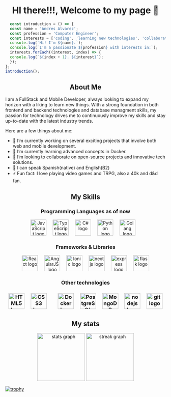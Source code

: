 <div >
  <h1 align="center">HI there!!!, Welcome to my page 👋 </h1>
  
  ```javascript
    const introduction = () => {
    const name = 'Andres Alvarez';
    const profession = 'Computer Engineer';
    const interests = ['coding', 'learning new technologies', 'collaborating on projects'];
    console.log(`Hi! I'm ${name}.`);
    console.log(`I'm a passionate ${profession} with interests in:`);
    interests.forEach((interest, index) => {
    console.log(`${index + 1}. ${interest}`);
    });
  };
  introduction();
```
</div>

<section>
  <h1 align="center">About Me</h1>
  <div>
    <p>I am a FullStack and Mobile Developer, always looking to expand my horizon with a liking to learn new things. With a strong foundation in both frontend and backend technologies and database managment skills, my passion for technology drives me to continuously improve my skills and stay up-to-date with the latest industry trends.</p>
    <p>Here are a few things about me:</p>
    <ul>
      <li>🔭 I’m currently working on several exciting projects that involve both web and mobile development.</li>
      <li>🌱 I’m currently learning advanced concepts in Docker.</li>
      <li>👯 I’m looking to collaborate on open-source projects and innovative tech solutions.</li>
      <li>💬 I can speak Spanish(native) and English(B2) </li>
      <li>⚡ Fun fact: I love playing video games and TRPG, also a 40k and d&d fan.</li>
    </ul>
  </div>
</section>

<section>
<div>
  <h2 align="center">My Skills</h2>
    <div>
      <h3 align="center">Programming Languages as of now</h3>
      <div align="center">
      <img src="https://cdn.jsdelivr.net/gh/devicons/devicon/icons/javascript/javascript-plain.svg" height="50" alt="JavaScript logo" />
      <img width="12" />
      <img src="https://cdn.jsdelivr.net/gh/devicons/devicon/icons/typescript/typescript-plain.svg" height="50" alt="TypeScript logo" />
      <img width="12" />
      <img src="https://cdn.jsdelivr.net/gh/devicons/devicon/icons/csharp/csharp-plain.svg" height="50" alt="C# logo" />
      <img width="12" />
      <img src="https://cdn.jsdelivr.net/gh/devicons/devicon/icons/python/python-original-wordmark.svg" height="50" alt="Python logo" />
      <img width="12" />
      <img src="https://cdn.jsdelivr.net/gh/devicons/devicon/icons/go/go-original-wordmark.svg" height="50" alt="Golang logo" />
      <img width="12" />
      </div>
      <h3 align="center">Frameworks & Libraries</h3>
      <div align="center">
      <img src="https://cdn.jsdelivr.net/gh/devicons/devicon/icons/react/react-original-wordmark.svg" height="50" alt="React logo" />
      <img width="12" />
      <img src="https://cdn.jsdelivr.net/gh/devicons/devicon/icons/angularjs/angularjs-original.svg" height="50" alt="AngularJS logo" />
      <img width="12" />
      <img src="https://cdn.jsdelivr.net/gh/devicons/devicon/icons/ionic/ionic-original-wordmark.svg" height="50" alt="Ionic logo" />
      <img width="12" />
      <img src="https://cdn.jsdelivr.net/gh/devicons/devicon/icons/nextjs/nextjs-original.svg" height="50" alt="nextjs logo"  />
      <img width="12" />
      <img src="https://cdn.jsdelivr.net/gh/devicons/devicon/icons/express/express-original.svg" height="50" alt="express logo"  />
      <img width="12" />
      <img src="https://cdn.jsdelivr.net/gh/devicons/devicon/icons/flask/flask-original.svg" height="50" alt="flask logo"  />
      <h3 align="center">Other technologies<h3>
      <div align="center">
      <img src="https://cdn.jsdelivr.net/gh/devicons/devicon/icons/html5/html5-plain-wordmark.svg" height="50" alt="HTML5 logo" />
      <img width="12" />
      <img src="https://cdn.jsdelivr.net/gh/devicons/devicon/icons/css3/css3-plain-wordmark.svg" height="50" alt="CSS3 logo" />
      <img width="12" />
      <img width="12" />
      <img src="https://cdn.jsdelivr.net/gh/devicons/devicon/icons/docker/docker-plain-wordmark.svg" height="50" alt="Docker logo" />
      <img width="12" />
      <img src="https://cdn.jsdelivr.net/gh/devicons/devicon/icons/postgresql/postgresql-original-wordmark.svg" height="50" alt="PostgreSQL logo" />
      <img width="12" />
      <img src="https://cdn.jsdelivr.net/gh/devicons/devicon/icons/mongodb/mongodb-original-wordmark.svg" height="50" alt="MongoDB logo" />
      <img width="12" />
      <img src="https://cdn.jsdelivr.net/gh/devicons/devicon/icons/nodejs/nodejs-original.svg" height="50" alt="nodejs logo"  />
      <img width="12" />
      <img src="https://cdn.jsdelivr.net/gh/devicons/devicon/icons/git/git-original.svg" height="50" alt="git logo"  />
      </div> 
  </div>
</section>

<section>
  <h1 align="center">My stats</h1>
  <div align="center">
  <img src="https://github-readme-stats.vercel.app/api?username=radsylph&hide_title=false&hide_rank=false&show_icons=true&include_all_commits=true&count_private=true&disable_animations=false&theme=react&locale=en&hide_border=false" height="150" alt="stats graph"  />
  <img src="https://streak-stats.demolab.com?user=radsylph&locale=en&mode=daily&theme=react&hide_border=false&border_radius=5" height="150" alt="streak graph" />
</div>
</section>

[![trophy](https://github-profile-trophy.vercel.app/?username=radsylph&theme=discord)](https://github.com/ryo-ma/github-profile-trophy)



